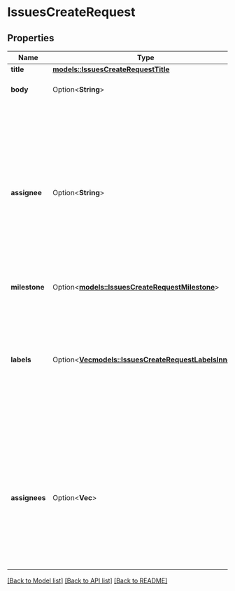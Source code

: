 # IssuesCreateRequest

## Properties

Name | Type | Description | Notes
------------ | ------------- | ------------- | -------------
**title** | [**models::IssuesCreateRequestTitle**](issues_create_request_title.md) |  | 
**body** | Option<**String**> | The contents of the issue. | [optional]
**assignee** | Option<**String**> | Login for the user that this issue should be assigned to. _NOTE: Only users with push access can set the assignee for new issues. The assignee is silently dropped otherwise. **This field is deprecated.**_ | [optional]
**milestone** | Option<[**models::IssuesCreateRequestMilestone**](issues_create_request_milestone.md)> |  | [optional]
**labels** | Option<[**Vec<models::IssuesCreateRequestLabelsInner>**](issues_create_request_labels_inner.md)> | Labels to associate with this issue. _NOTE: Only users with push access can set labels for new issues. Labels are silently dropped otherwise._ | [optional]
**assignees** | Option<**Vec<String>**> | Logins for Users to assign to this issue. _NOTE: Only users with push access can set assignees for new issues. Assignees are silently dropped otherwise._ | [optional]

[[Back to Model list]](../README.md#documentation-for-models) [[Back to API list]](../README.md#documentation-for-api-endpoints) [[Back to README]](../README.md)


